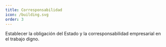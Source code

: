 ```yaml
---
title: Corresponsabilidad
icon: /building.svg
order: 3
---
```

Establecer la obligación del Estado y la corresponsabilidad empresarial en el trabajo digno.